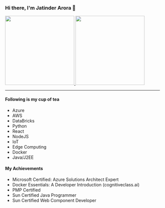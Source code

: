 ### Hi there, I'm Jatinder Arora 👋
<a href="https://github.com/techtutorials">
  <img height="225" src="https://github-readme-stats.vercel.app/api?username=techtutorials&show_icons=true&theme=dark&include_all_commits=true&count_private=true"/>
  <img height="225" src="https://github-readme-stats.vercel.app/api/top-langs/?username=techtutorials&hide=jupyter%20notebook&theme=dark&hide=html"/>
</a>

---

#### Following is my cup of tea
- Azure
- AWS
- DataBricks
- Python
- React
- NodeJS
- IoT
- Edge Computing
- Docker
- Java/J2EE

#### My Achievements
- Microsoft Certified: Azure Solutions Architect Expert
- Docker Essentials: A Developer Introduction (cognitiveclass.ai)
- PMP Certified 
- Sun Certified Java Programmer
- Sun Certified Web Component Developer
